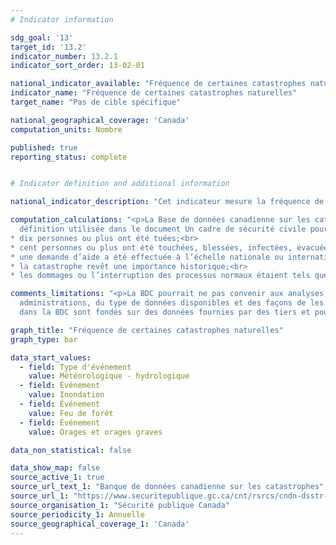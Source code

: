 ```yaml
---
# Indicator information

sdg_goal: '13'
target_id: '13.2'
indicator_number: 13.2.1
indicator_sort_order: 13-02-01

national_indicator_available: "Fréquence de certaines catastrophes naturelles"
indicator_name: "Fréquence de certaines catastrophes naturelles"
target_name: "Pas de cible spécifique"

national_geographical_coverage: 'Canada'
computation_units: Nombre

published: true
reporting_status: complete


# Indicator definition and additional information

national_indicator_description: "Cet indicateur mesure la fréquence de certaines catastrophes naturelles comme définie par la Base de données canadienne sur les catastrophes."

computation_calculations: "<p>La Base de données canadienne sur les catastrophes (BDC) permet de trouver les « catastrophes importantes » qui correspondent à la 
  définition utilisée dans le document Un cadre de sécurité civile pour le Canada et satisfont à l’un ou à plusieurs des critères suivants :<br>
* dix personnes ou plus ont été tuées;<br>
* cent personnes ou plus ont été touchées, blessées, infectées, évacuées ou se sont trouvées sans logement;<br> 
* une demande d’aide a été effectuée à l’échelle nationale ou internationale;<br> 
* la catastrophe revêt une importance historique;<br> 
* les dommages ou l’interruption des processus normaux étaient tels que la collectivité touchée n’a pu se rétablir seule. <em>(Sécurité publique Canada)</em></p>"

comments_limitations: "<p>La BDC pourrait ne pas convenir aux analyses comparatives en raison des écarts de responsabilités entre les différentes 
  administrations, du type de données disponibles et des façons de les recueillir et les utiliser au fil du temps.<br><br> Les renseignements présentés 
  dans la BDC sont fondés sur des données fournies par des tiers et pourraient ne pas être exacts. <em>(Sécurité publique Canada)</em></p>"

graph_title: "Fréquence de certaines catastrophes naturelles"
graph_type: bar

data_start_values:
  - field: Type d'événement
    value: Météorologique - hydrologique
  - field: Événement
    value: Inondation
  - field: Événement
    value: Feu de forêt
  - field: Événement
    value: Orages et orages graves

data_non_statistical: false

data_show_map: false
source_active_1: true
source_url_text_1: "Banque de données canadienne sur les catastrophes"
source_url_1: "https://www.securitepublique.gc.ca/cnt/rsrcs/cndn-dsstr-dtbs/index-fr.aspx"
source_organisation_1: "Sécurité publique Canada"
source_periodicity_1: Annuelle
source_geographical_coverage_1: 'Canada'
---
```

